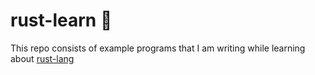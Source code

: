 # rust-learn :confetti_ball:

This repo consists of example programs that I am writing while learning about [rust-lang](https://www.rust-lang.org/en-US/)
